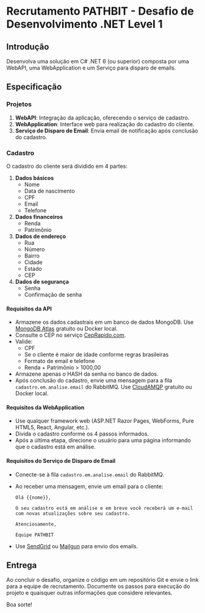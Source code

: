 # Recrutamento PATHBIT - Desafio de Desenvolvimento .NET Level 1

## Introdução

Desenvolva uma solução em C# .NET 6 (ou superior) composta por uma WebAPI, uma WebApplication e um Serviço para disparo de emails.

## Especificação

### Projetos

1. **WebAPI**: Integração da aplicação, oferecendo o serviço de cadastro.
2. **WebApplication**: Interface web para realização do cadastro do cliente.
3. **Serviço de Disparo de Email**: Envia email de notificação após conclusão do cadastro.

### Cadastro

O cadastro do cliente será dividido em 4 partes:

1. **Dados básicos**
    - Nome
    - Data de nascimento
    - CPF
    - Email
    - Telefone
2. **Dados financeiros**
    - Renda
    - Patrimônio
3. **Dados de endereço**
    - Rua
    - Número
    - Bairro
    - Cidade
    - Estado
    - CEP
4. **Dados de segurança**
    - Senha
    - Confirmação de senha

#### Requisitos da API

- Armazene os dados cadastrais em um banco de dados MongoDB. Use [MongoDB Atlas](https://www.mongodb.com/free-cloud-database) gratuito ou Docker local.
- Consulte o CEP no serviço [CepRapido.com](https://ceprapido.com/api/docs).
- Valide:
    - CPF
    - Se o cliente é maior de idade conforme regras brasileiras
    - Formato de email e telefone
    - Renda + Patrimônio > 1000,00
- Armazene apenas o HASH da senha no banco de dados.
- Após conclusão do cadastro, envie uma mensagem para a fila `cadastro.em.analise.email` do RabbitMQ. Use [CloudAMQP](https://www.cloudamqp.com/) gratuito ou Docker local.

#### Requisitos da WebApplication

- Use qualquer framework web (ASP.NET Razor Pages, WebForms, Pure HTML5, React, Angular, etc.).
- Divida o cadastro conforme os 4 passos informados.
- Após a última etapa, direcione o usuário para uma página informando que o cadastro está em análise.

#### Requisitos do Serviço de Disparo de Email

- Conecte-se à fila `cadastro.em.analise.email` do RabbitMQ.
- Ao receber uma mensagem, envie um email para o cliente:

    ```
    Olá {{nome}},

    O seu cadastro está em análise e em breve você receberá um e-mail com novas atualizações sobre seu cadastro.

    Atenciosamente,

    Equipe PATHBIT
    ```

- Use [SendGrid](https://sendgrid.com/free/) ou [Mailgun](https://signup.mailgun.com/new/signup) para envio dos emails.

## Entrega

Ao concluir o desafio, organize o código em um repositório Git e envie o link para a equipe de recrutamento. Documente os passos para execução do projeto e quaisquer outras informações que considere relevantes.

Boa sorte!
